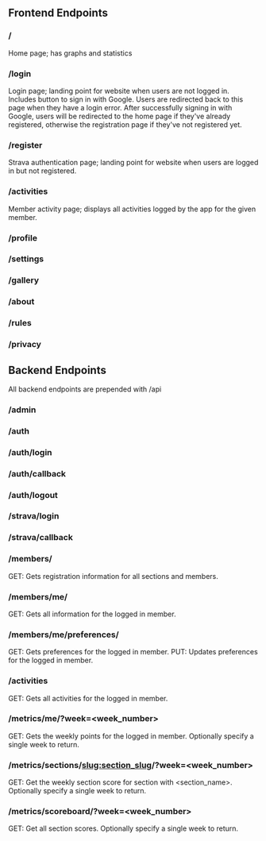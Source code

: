 ## Frontend Endpoints

### /
Home page; has graphs and statistics

### /login
Login page; landing point for website when users are not logged in. Includes button to sign in with Google. Users are redirected back to this page when they have a login error. After successfully signing in with Google, users will be redirected to the home page if they've already registered, otherwise the registration page if they've not registered yet.

### /register
Strava authentication page; landing point for website when users are logged in but not registered.

### /activities
Member activity page; displays all activities logged by the app for the given member.

### /profile

### /settings

### /gallery

### /about

### /rules

### /privacy


## Backend Endpoints
All backend endpoints are prepended with /api

### /admin


### /auth

### /auth/login

### /auth/callback

### /auth/logout


### /strava/login

### /strava/callback


### /members/
GET: Gets registration information for all sections and members.

### /members/me/
GET: Gets all information for the logged in member.

### /members/me/preferences/
GET: Gets preferences for the logged in member.
PUT: Updates preferences for the logged in member.

### /activities
GET: Gets all activities for the logged in member.

### /metrics/me/?week=<week_number>
GET: Gets the weekly points for the logged in member. Optionally specify a single week to return.

### /metrics/sections/<slug:section_slug>/?week=<week_number>
GET: Get the weekly section score for section with <section_name>. Optionally specify a single week to return.

### /metrics/scoreboard/?week=<week_number>
GET: Get all section scores. Optionally specify a single week to return.
